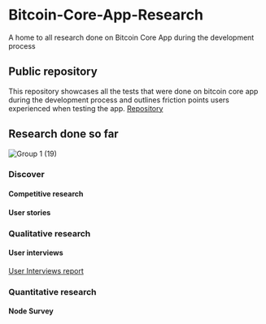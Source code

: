 # Bitcoin-Core-App-Research
A home to all research done on Bitcoin Core App during the development process


## Public repository
This repository showcases all the tests that were done on bitcoin core app during the development process and outlines friction points users experienced when testing the app.
[Repository](https://github.com/users/mouxdesign/projects/5)

## Research done so far

![Group 1 (19)](https://github.com/mouxdesign/Bitcoin-Core-App-Research/assets/90313394/aa000467-7e2f-4fcd-86f1-3699f3fdd40c)

### Discover
#### Competitive research
#### User stories

### Qualitative research
#### User interviews
[User Interviews report](https://github.com/mouxdesign/Bitcoin-Core-App-Research/issues/1#issue-2075249971)

### Quantitative research
#### Node Survey
